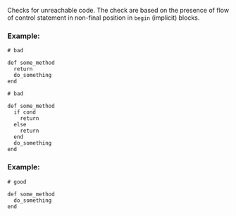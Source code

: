Checks for unreachable code.
The check are based on the presence of flow of control
statement in non-final position in `begin` (implicit) blocks.

### Example:

    # bad

    def some_method
      return
      do_something
    end

    # bad

    def some_method
      if cond
        return
      else
        return
      end
      do_something
    end

### Example:

    # good

    def some_method
      do_something
    end